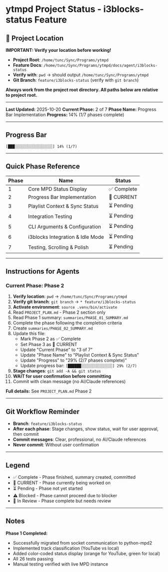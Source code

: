 # ytmpd Project Status - i3blocks-status Feature

## 📍 Project Location

**IMPORTANT: Verify your location before working!**

- **Project Root**: `/home/tunc/Sync/Programs/ytmpd`
- **Feature Docs**: `/home/tunc/Sync/Programs/ytmpd/docs/agent/i3blocks-status`
- **Verify with**: `pwd` → should output `/home/tunc/Sync/Programs/ytmpd`
- **Git Branch**: `feature/i3blocks-status` (verify with `git branch`)

**Always work from the project root directory. All paths below are relative to project root.**

---

**Last Updated:** 2025-10-20
**Current Phase:** 2 of 7
**Phase Name:** Progress Bar Implementation
**Progress:** 14% (1/7 phases complete)

---

## Progress Bar

```
[███░░░░░░░░░░░░░░░░░] 14% (1/7)
```

---

## Quick Phase Reference

| Phase | Name | Status |
|-------|------|--------|
| 1 | Core MPD Status Display | ✅ Complete |
| 2 | Progress Bar Implementation | 🔵 CURRENT |
| 3 | Playlist Context & Sync Status | ⏳ Pending |
| 4 | Integration Testing | ⏳ Pending |
| 5 | CLI Arguments & Configuration | ⏳ Pending |
| 6 | i3blocks Integration & Idle Mode | ⏳ Pending |
| 7 | Testing, Scrolling & Polish | ⏳ Pending |

---

## Instructions for Agents

### Current Phase: Phase 2

1. **Verify location**: `pwd` → `/home/tunc/Sync/Programs/ytmpd`
2. **Verify git branch**: `git branch` → `* feature/i3blocks-status`
3. **Activate environment**: `source .venv/bin/activate`
4. Read `PROJECT_PLAN.md` - Phase 2 section only
5. Read Phase 1 summary: `summaries/PHASE_01_SUMMARY.md`
6. Complete the phase following the completion criteria
7. Create `summaries/PHASE_02_SUMMARY.md`
8. Update this file:
   - Mark Phase 2 as ✅ Complete
   - Set Phase 3 as 🔵 CURRENT
   - Update "Current Phase" to "3 of 7"
   - Update "Phase Name" to "Playlist Context & Sync Status"
   - Update "Progress" to "29% (2/7 phases complete)"
   - Update progress bar: `[██████░░░░░░░░░░░░░░] 29% (2/7)`
9. **Stage changes**: `git add -A && git status`
10. **WAIT for user confirmation before committing**
11. Commit with clean message (no AI/Claude references)

**Full details:** See `PROJECT_PLAN.md` Phase 2

---

## Git Workflow Reminder

- **Branch**: `feature/i3blocks-status`
- **After each phase**: Stage changes, show status, wait for user approval, then commit
- **Commit messages**: Clear, professional, no AI/Claude references
- **Never commit**: Without user confirmation

---

## Legend

- ✅ Complete - Phase finished, summary created, committed
- 🔵 CURRENT - Phase currently being worked on
- ⏳ Pending - Phase not yet started
- ⚠️ Blocked - Phase cannot proceed due to blocker
- 🔄 In Review - Phase complete but needs review

---

## Notes

**Phase 1 Completed:**
- Successfully migrated from socket communication to python-mpd2
- Implemented track classification (YouTube vs local)
- Added color-coded status display (orange for YouTube, green for local)
- All 26 tests passing
- Manual testing verified with live MPD instance
